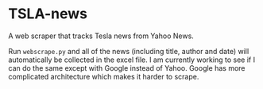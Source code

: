 # TSLA-news
A web scraper that tracks Tesla news from Yahoo News. 

Run `webscrape.py` and all of the news (including title, author and date) will automatically be collected in the excel file. I am currently working to see if I can do the same except with Google instead of Yahoo. Google has more complicated architecture which makes it harder to scrape.  

